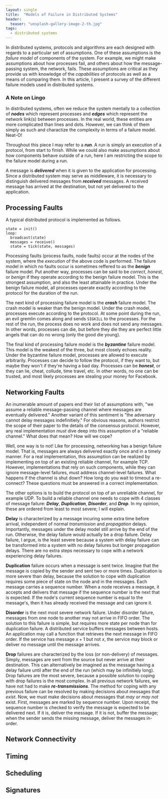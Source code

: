 ```yaml
---
layout: single
title:  "Models of Failure in Distributed Systems"
header:
  teaser: "unsplash-gallery-image-2-th.jpg"
tags:
  - distributed systems
---
```


In distributed systems, protocols and algorithms are each designed with regards to a particular set of assumptions.
One of these assumptions is the *failure model* of components of the system.
For example, we might make assumptions about how processes fail, and others about how the message-passing system, the network, fails.
These assumptions are critical as they provide us with knowledge of the *capabilities* of protocols as well as a means of comparing them.
In this article, I present a survey of the different failure models used in distributed systems.

### A Note on Lingo
In distributed systems, often we reduce the system mentally to a collection of ***nodes*** which represent processes and ***edges*** which represent the network link(s) between processes.
In the real world, these entities are more complicated than lines and dots.
However, we can think of them simply as such and charactize the complexity in terms of a failure model.
Neat-O!

Throughout this piece I may refer to a ***run***.
A run is simply an execution of a protocol, from start to finish.
While we could also make assumptions about how components behave outside of a run, here I am restricting the scope to the failure model during a run.

A message is ***delivered*** when it is given to the application for processing.
Since a distributed system may serve as middleware, it is necessary to distinguish delivered messages from ***received*** messages.
A received message has arrived at the destination, but not yet delivered to the application.

## Processing Faults
A typical distributed protocol is implemented as follows.

```
state = init()
loop:
  broadcast(state)
  messages = receive()
  state = tick(state, messages)
```

Processing faults (process faults, node faults) occur at the nodes of the system, where the *execution* of the above code is performed.
The failure model in which no faults occur is sometimes reffered to as the ***benign*** failure model.
Put another way, processes can be said to be *correct*, *honest*, or *benign* if they operate according to the benign failure model.
This is the strongest assumption, and also the least attainable in practice.
Under the benign failure model, all processes operate exactly according to the protocol for the duration of the run.

The next kind of processing failure model is the ***crash*** failure model.
The crash model is weaker than the benign model.
Under the crash model, processes execute according to the protocol.
At some point during the run, an evil gremlin comes along and sends `SIGKILL` to the processes.
For the rest of the run, the process does no work and does not send any messages.
In other words, processes can die, but before they die they are perfect little angels that can do no wrong (only the good die young).

The final kind of processing failure model is the ***byzantine*** failure model.
This model is the weakest of the three, but most closely echoes reality.
Under the byzantine failure model, processes are allowed to execute arbitrarily.
Processes can decide to follow the protocol, if they want to, but maybe they won't if they're having a bad day.
Processes can be ***honest***, or they can lie, cheat, collude, time travel, etc.
In other words, no one can be trusted, and most likely processes are stealing your money for Facebook.

## Networking Faults
An inumerable amount of papers end their list of assumptions with, "we assume a reliable message-passing channel where messages are eventually delivered."
Another variant of this sentiment is "the adversary cannot delay messages indefinitiely."
For obvious reasons, authors restrict the scope of their paper to the details of the consensus protocol.
However, any real implementation *must* dive deep into this assumption of a "reliable channel."
What does that mean?
How will we cope?

Well, one way is to not!
Like for processing, networking has a benign failure model.
That is, messages are always delivered exactly once and in a timely manner.
For a real implementation, this assumption can be realized by implementing on top of an existing reliable channel, for example TCP.
However, implementations that rely on such components, while they can ignore message-level failures, must address channel-level failures.
What happens if the channel is shut down?
How long do you wait to timeout a re-connect?
These questions must be answered in a correct implementation.

The other options is to build the protocol on top of an unreliable channel, for example UDP.
To build a reliable channel one needs to cope with 4 classes of message failure: ***Delay***, ***Duplication***, ***Disorder***, and ***Drop***.
In my opinion, these are ordered from least to most severe; I will explain.

**Delay** is characterized by a message incuring some extra time before arrival, independent of normal *transmission* and *propagation* delays.
Importantly, messages under the delay model still arrive by the end of the run.
Otherwise, the delay failure would actually be a drop failure.
Delay failure, I argue, is the least severe because a system with delay failure can be transformed into a system with no delay failures but longer propagation delays.
There are no extra steps necessary to cope with a network experiencing delay failures.

**Duplication** failure occurs when a message is sent twice.
Imagine that the message is copied by the sender and sent two or more times.
Duplication is more severe than delay, because the solution to cope with duplication requires some piece of state on the node and in the messages.
Each message carries a sequence number.
When a node receives a message, it accepts and delivers that message if the sequence number is the next that is expected.
If the node's current sequence number is equal to the message's, then it has already received the message and can ignore it.

**Disorder** is the next most severe network failure.
Under  disorder failure, messages from one node to another may not arrive in FIFO order.
The solution to this failure is simple, but requires more state per node than for duplication failure.
A distributed service buffers messages between hosts.
An application may call a function that retrieves the next message in FIFO order.
If the service has message $x+1$ but not $x$, the service may block or deliver no message until the message arrives.

**Drop** failures are characterized by the loss (or non-delivery) of messages.
Simply, messages are sent from the source but never arrive at their destination.
This can alternatively be imagined as the message having a delay failure until after the end of the run (which may be infinitiely long).
Drop failures are the most severe, because a possible solution to coping with drop failures is the most complex.
In all previous network failures, we have not had to make ***re-transmissions***.
The method for coping with any previous failure can be resolved by making decisions about messages that *exist*.
Now, we must make decisions about messages that *may or may not* exist.
First, messages are marked by sequence number.
Upon receipt, the sequence number is checked to verify the message is expected to be delivered next.
If it is, deliver the message.
If it is not, buffer the message; when the sender sends the missing message, deliver the messages in-order.

## Network Connectivity

## Timing

## Scheduling

## Signatures
